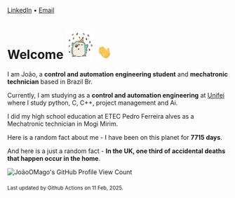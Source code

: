 [LinkedIn](https://www.linkedin.com/in/joão-pedro-gozzoli-b95641301/) &bull;
[Email](joaopedrogozzoli@gmail.com)

# Welcome <img src="happy.gif" height="64px" /> <img src="wave.gif" height="32px" />

I am João, a  **control and automation engineering student** and **mechatronic technician** based in Brazil Br.

Currently, I am studying as a **control and automation engineering** at [Unifei](https://unifei.edu.br) where I study python, C, C++, project management and Ai.

I did my high school education at ETEC Pedro Ferreira alves as a Mechatronic technician in Mogi Mirim.

Here is a random fact about me - I have been on this planet for **7715 days**.

And here is a just a random fact -  **In the UK, one third of accidental deaths that happen occur in the home**.

![JoãoOMago's GitHub Profile View Count](https://komarev.com/ghpvc/?username=JoaoOMago)

<sub>Last updated by Github Actions on 11 Feb, 2025.</sub>
